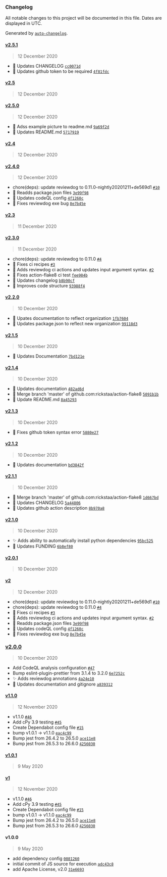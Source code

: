 ### Changelog

All notable changes to this project will be documented in this file. Dates are displayed in UTC.

Generated by [`auto-changelog`](https://github.com/CookPete/auto-changelog).

#### [v2.5.1](https://github.com/reviewdog/action-flake8/compare/v2.5...v2.5.1)

> 12 December 2020

- :memo: Updates CHANGELOG [`cc0071d`](https://github.com/reviewdog/action-flake8/commit/cc0071dcf4f84b182c7effefad253ce6c48e4dbf)
- :wrench: Updates github token to be required [`4f81fdc`](https://github.com/reviewdog/action-flake8/commit/4f81fdc68b89c0b9805e4e1c363bbaf0cd28d807)

#### [v2.5](https://github.com/reviewdog/action-flake8/compare/v2.5.0...v2.5)

> 12 December 2020

#### [v2.5.0](https://github.com/reviewdog/action-flake8/compare/v2.4...v2.5.0)

> 12 December 2020

- :memo: Adss example picture to readme.md [`9a69f2d`](https://github.com/reviewdog/action-flake8/commit/9a69f2dda430ec7f7705c7cb518de3dc4258f554)
- :memo: Updates README.md [`5717919`](https://github.com/reviewdog/action-flake8/commit/5717919e4e5fefa08421e5d9c6329b5ec5aecf10)

#### [v2.4](https://github.com/reviewdog/action-flake8/compare/v2.4.0...v2.4)

> 12 December 2020

#### [v2.4.0](https://github.com/reviewdog/action-flake8/compare/v2.3...v2.4.0)

> 12 December 2020

- chore(deps): update reviewdog to 0.11.0-nightly20201211+de569d1 [`#10`](https://github.com/reviewdog/action-flake8/pull/10)
- :bug: Readds package.json files [`3e99f98`](https://github.com/reviewdog/action-flake8/commit/3e99f98d8776c869dcb3885cb1aaefd1ed6ee8f5)
- :wrench: Updates codeQL config [`4f1260c`](https://github.com/reviewdog/action-flake8/commit/4f1260c809c40d9b645c78f07e244bcd42ea0b6f)
- :bug: Fixes reviewdog exe bug [`8e7b45e`](https://github.com/reviewdog/action-flake8/commit/8e7b45e14cbf4923cd33fe0faa7c5fa90f8c4f1a)

#### [v2.3](https://github.com/reviewdog/action-flake8/compare/v2.3.0...v2.3)

> 11 December 2020

#### [v2.3.0](https://github.com/reviewdog/action-flake8/compare/v2.2.0...v2.3.0)

> 11 December 2020

- chore(deps): update reviewdog to 0.11.0 [`#4`](https://github.com/reviewdog/action-flake8/pull/4)
- :green_heart: Fixes ci recipes [`#3`](https://github.com/reviewdog/action-flake8/pull/3)
- :green_heart: Adds reviewdog ci actions and updates input argument syntax. [`#2`](https://github.com/reviewdog/action-flake8/pull/2)
- :bug: Fixes action-flake8 ci test [`fee984b`](https://github.com/reviewdog/action-flake8/commit/fee984b678e6088f3d8862d501b08131e254f891)
- :memo: Updates changelog [`b8b90cf`](https://github.com/reviewdog/action-flake8/commit/b8b90cfbc405dd216cd221775a864af110829fc4)
- :art: Improves code structure [`93988f4`](https://github.com/reviewdog/action-flake8/commit/93988f43e30a5b126b549e82dbfa8e24327c181f)

#### [v2.2.0](https://github.com/reviewdog/action-flake8/compare/v2.1.5...v2.2.0)

> 10 December 2020

- :memo: Upates documentation to reflect organization [`1fb7604`](https://github.com/reviewdog/action-flake8/commit/1fb760482677fbaaa7985e54aa71fa6274c29ef7)
- :wrench: Updates package.json to reflect new organization [`99118d3`](https://github.com/reviewdog/action-flake8/commit/99118d3f43aa47361dec2b1832639c5d803a263f)

#### [v2.1.5](https://github.com/reviewdog/action-flake8/compare/v2.1.4...v2.1.5)

> 10 December 2020

- :memo: Updates Documentation [`7bd121e`](https://github.com/reviewdog/action-flake8/commit/7bd121e581dfc57812251c2980c0def32a9a0406)

#### [v2.1.4](https://github.com/reviewdog/action-flake8/compare/v2.1.3...v2.1.4)

> 10 December 2020

- :memo: Updates documentation [`482ad6d`](https://github.com/reviewdog/action-flake8/commit/482ad6d06320b43aec525946d2556e4f294654c8)
- :twisted_rightwards_arrows: Merge branch 'master' of github.com:rickstaa/action-flake8 [`5091b1b`](https://github.com/reviewdog/action-flake8/commit/5091b1b354b9d78204008b9b7dac8d982e5c7a03)
- :memo: Update README.md [`8a45293`](https://github.com/reviewdog/action-flake8/commit/8a45293c6e369e7049ef47694ea4ab08227a7476)

#### [v2.1.3](https://github.com/reviewdog/action-flake8/compare/v2.1.2...v2.1.3)

> 10 December 2020

- :bug: Fixes github token syntax error [`5880e27`](https://github.com/reviewdog/action-flake8/commit/5880e27bc562af77727ddc1e10d232061f4e16f8)

#### [v2.1.2](https://github.com/reviewdog/action-flake8/compare/v2.1.1...v2.1.2)

> 10 December 2020

- :memo: Updates documentation [`bd3842f`](https://github.com/reviewdog/action-flake8/commit/bd3842ffa8d983538365252489469107da943149)

#### [v2.1.1](https://github.com/reviewdog/action-flake8/compare/v2.1.0...v2.1.1)

> 10 December 2020

- :twisted_rightwards_arrows: Merge branch 'master' of github.com:rickstaa/action-flake8 [`1d667bd`](https://github.com/reviewdog/action-flake8/commit/1d667bd7d3af498e2e15aa37bc954c39b8cbd23e)
- :memo: Updates CHANGELOG [`5a44806`](https://github.com/reviewdog/action-flake8/commit/5a4480643643243b10a83637318d12877e0e4ef2)
- :wrench: Updates github action description [`8b970a8`](https://github.com/reviewdog/action-flake8/commit/8b970a86fcc83da121aced85f68db0cc2cde4fa3)

#### [v2.1.0](https://github.com/reviewdog/action-flake8/compare/v2.0.1...v2.1.0)

> 10 December 2020

- :sparkles: Adds ability to automatically install python dependencies [`95bc525`](https://github.com/reviewdog/action-flake8/commit/95bc52598de7587bf0c25b77b08989b51cc99805)
- :memo: Updates FUNDING [`6b8ef80`](https://github.com/reviewdog/action-flake8/commit/6b8ef80b7c49ff92fcd3596f776bd958522beca2)

#### [v2.0.1](https://github.com/reviewdog/action-flake8/compare/v2...v2.0.1)

> 10 December 2020

#### [v2](https://github.com/reviewdog/action-flake8/compare/v2.0.0...v2)

> 12 December 2020

- chore(deps): update reviewdog to 0.11.0-nightly20201211+de569d1 [`#10`](https://github.com/reviewdog/action-flake8/pull/10)
- chore(deps): update reviewdog to 0.11.0 [`#4`](https://github.com/reviewdog/action-flake8/pull/4)
- :green_heart: Fixes ci recipes [`#3`](https://github.com/reviewdog/action-flake8/pull/3)
- :green_heart: Adds reviewdog ci actions and updates input argument syntax. [`#2`](https://github.com/reviewdog/action-flake8/pull/2)
- :bug: Readds package.json files [`3e99f98`](https://github.com/reviewdog/action-flake8/commit/3e99f98d8776c869dcb3885cb1aaefd1ed6ee8f5)
- :wrench: Updates codeQL config [`4f1260c`](https://github.com/reviewdog/action-flake8/commit/4f1260c809c40d9b645c78f07e244bcd42ea0b6f)
- :bug: Fixes reviewdog exe bug [`8e7b45e`](https://github.com/reviewdog/action-flake8/commit/8e7b45e14cbf4923cd33fe0faa7c5fa90f8c4f1a)

### [v2.0.0](https://github.com/reviewdog/action-flake8/compare/v1.1.0...v2.0.0)

> 10 December 2020

- Add CodeQL analysis configuration [`#47`](https://github.com/reviewdog/action-flake8/pull/47)
- Bump eslint-plugin-prettier from 3.1.4 to 3.2.0 [`6e7252c`](https://github.com/reviewdog/action-flake8/commit/6e7252cf34ddd1c527e5d0e1d1b7b0f9f98ba5be)
- :sparkles: Adds reviewdog annotations [`4a24e10`](https://github.com/reviewdog/action-flake8/commit/4a24e107785122276b26bbb79b95eec8477b6d50)
- :memo: Updates documentation and gitignore [`a839312`](https://github.com/reviewdog/action-flake8/commit/a839312efa517d1694b9ba1f1fddd4ef52acde89)

#### [v1.1.0](https://github.com/reviewdog/action-flake8/compare/v1.0.1...v1.1.0)

> 12 November 2020

- v1.1.0 [`#46`](https://github.com/reviewdog/action-flake8/pull/46)
- Add cPy 3.9 testing [`#45`](https://github.com/reviewdog/action-flake8/pull/45)
- Create Dependabot config file [`#15`](https://github.com/reviewdog/action-flake8/pull/15)
- bump v1.0.1 -&gt; v1.1.0 [`eac4c99`](https://github.com/reviewdog/action-flake8/commit/eac4c9964d4a30773065976bbbcc78413a0f430f)
- Bump jest from 26.4.2 to 26.5.0 [`ace11e8`](https://github.com/reviewdog/action-flake8/commit/ace11e81a1e1b1b75d0b3428dfa6a2d1f53dc904)
- Bump jest from 26.5.3 to 26.6.0 [`4256030`](https://github.com/reviewdog/action-flake8/commit/4256030ad459a7dd69a1af49390f2958a4f2fcfa)

#### [v1.0.1](https://github.com/reviewdog/action-flake8/compare/v1...v1.0.1)

> 9 May 2020

#### [v1](https://github.com/reviewdog/action-flake8/compare/v1.0.0...v1)

> 12 November 2020

- v1.1.0 [`#46`](https://github.com/reviewdog/action-flake8/pull/46)
- Add cPy 3.9 testing [`#45`](https://github.com/reviewdog/action-flake8/pull/45)
- Create Dependabot config file [`#15`](https://github.com/reviewdog/action-flake8/pull/15)
- bump v1.0.1 -&gt; v1.1.0 [`eac4c99`](https://github.com/reviewdog/action-flake8/commit/eac4c9964d4a30773065976bbbcc78413a0f430f)
- Bump jest from 26.4.2 to 26.5.0 [`ace11e8`](https://github.com/reviewdog/action-flake8/commit/ace11e81a1e1b1b75d0b3428dfa6a2d1f53dc904)
- Bump jest from 26.5.3 to 26.6.0 [`4256030`](https://github.com/reviewdog/action-flake8/commit/4256030ad459a7dd69a1af49390f2958a4f2fcfa)

#### v1.0.0

> 9 May 2020

- add dependency config [`0081260`](https://github.com/reviewdog/action-flake8/commit/0081260a30ae115cd4e0dcd84405dfdf20a3563a)
- initial commit of JS source for execution [`adc43c8`](https://github.com/reviewdog/action-flake8/commit/adc43c8ef4b1c37819d1256e8c23aa3ed140a14a)
- add Apache License, v2.0 [`31e6693`](https://github.com/reviewdog/action-flake8/commit/31e66938b86696eda4f2ba4e8f834647dc3c5bb1)
